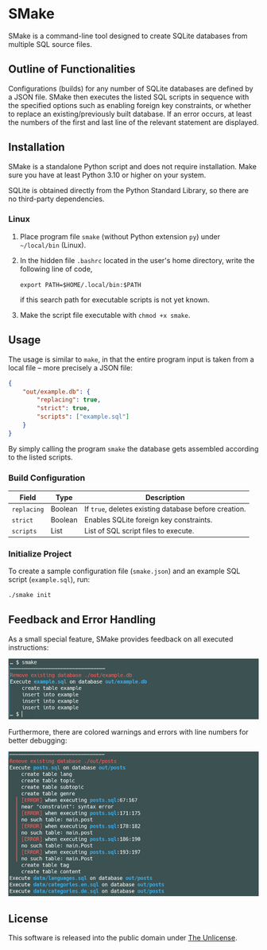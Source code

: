 # SMake

SMake is a command-line tool designed to create SQLite databases from multiple SQL source files.

## Outline of Functionalities

Configurations (builds) for any number of SQLite databases are defined by a JSON file. SMake then executes the listed SQL scripts in sequence with the specified options such as enabling foreign key constraints, or whether to replace an existing/previously built database. If an error occurs, at least the numbers of the first and last line of the relevant statement are displayed.

## Installation

SMake is a standalone Python script and does not require installation. Make sure you have at least Python 3.10 or higher on your system.

SQLite is obtained directly from the Python Standard Library, so there are no third-party dependencies.

### Linux

1. Place program file `smake` (without Python extension `py`) under `~/local/bin` (Linux).

2. In the hidden file `.bashrc` located in the user's home directory, write the following line of code,

   `export PATH=$HOME/.local/bin:$PATH`

   if this search path for executable scripts is not yet known.
3. Make the script file executable with `chmod +x smake`.

## Usage

The usage is similar to `make`, in that the entire program input is taken from a local file – more precisely a JSON file:

```json
{
    "out/example.db": {
        "replacing": true,
        "strict": true,
        "scripts": ["example.sql"]
    }
}
```

By simply calling the program `smake` the database gets assembled according to the listed scripts.

### Build Configuration

| Field      | Type     | Description |
|------------|---------|-------------|
| `replacing` | Boolean | If `true`, deletes existing database before creation. |
| `strict`   | Boolean | Enables SQLite foreign key constraints. |
| `scripts`  | List    | List of SQL script files to execute. |

### Initialize Project

To create a sample configuration file (`smake.json`) and an example SQL script (`example.sql`), run:

```sh
./smake init
```

## Feedback and Error Handling

As a small special feature, SMake provides feedback on all executed instructions:

<div align="center">
    <img src="docs/feedback.png" alt="Example feedback output from SMake." width="600">
</div>

Furthermore, there are colored warnings and errors with line numbers for better debugging:

<div align="center">
    <img src="docs/errors.png" alt="Example feedback output from SMake." width="600">
</div>

## License

This software is released into the public domain under [The Unlicense](http://unlicense.org/).
